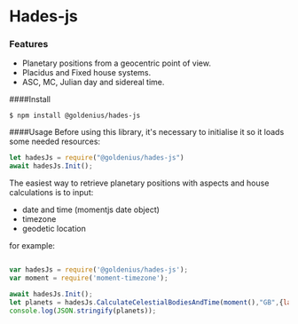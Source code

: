 
# Hades-js

### Features

- Planetary positions from a geocentric point of view.
- Placidus and Fixed house systems.
- ASC, MC, Julian day and sidereal time.

####Install

`$ npm install @goldenius/hades-js`

####Usage
Before using this library, it's necessary to initialise it so it loads some needed resources:
```javascript
let hadesJs = require("@goldenius/hades-js")
await hadesJs.Init();
```

The easiest way to retrieve planetary positions with aspects and house calculations is to input:
- date and time (momentjs date object)
- timezone
- geodetic location

for example:
```javascript

var hadesJs = require('@goldenius/hades-js');
var moment = require('moment-timezone');

await hadesJs.Init();
let planets = hadesJs.CalculateCelestialBodiesAndTime(moment(),"GB",{latitude:33,longitude:55});
console.log(JSON.stringify(planets));

```